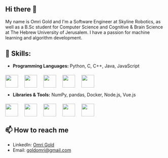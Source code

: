 ## Hi there 👋
My name is Omri Gold and I'm a Software Engineer at Skyline Robotics, as well as a B.Sc student for Computer Science and Cognitive & Brain Science at The Hebrew University of Jerusalem. I have a passion for machine learning and algorithm development.

## 🌱 Skills:
- **Programming Languages:** Python, C, C++, Java, JavaScript
<div style="display:flex;gap:20px;margin-top:20px;flex-wrap:wrap;">

<img src="https://cdn.worldvectorlogo.com/logos/python-5.svg" width= "40" height= "40">

<img src="https://cdn.worldvectorlogo.com/logos/c-1.svg" width="40" height="40">

<img src="https://cdn.worldvectorlogo.com/logos/c.svg" width= "40" height= "40">

<img src="https://cdn-icons-png.flaticon.com/512/5968/5968282.png" width= "40" height= "40">

<img src="https://cdn.worldvectorlogo.com/logos/javascript-1.svg" width= "40" height= "40">

</div>

- **Libraries & Tools:** NumPy, pandas, Docker, Node.js, Vue.js
<div style="display:flex;gap:20px;margin-top:20px;flex-wrap:wrap;">

<img src="https://cdn.worldvectorlogo.com/logos/numpy-1.svg" width= "40" height= "40">

<img src="https://upload.wikimedia.org/wikipedia/commons/2/22/Pandas_mark.svg" width="40" height="40">

<img src="https://cdn.worldvectorlogo.com/logos/docker-4.svg" width= "40" height= "40">

<img src="https://upload.wikimedia.org/wikipedia/commons/d/d9/Node.js_logo.svg" width= "40" height= "40">

<img src="https://cdn.worldvectorlogo.com/logos/vue-9.svg" width= "40" height= "40">

</div>

## 📫 How to reach me
- LinkedIn: [Omri Gold](https://www.linkedin.com/in/omri-gold-39592a279/)
- Email: [goldomri@gmail.com](mailto:goldomri@gmail.com)

